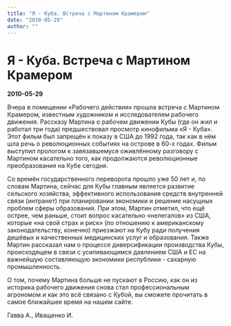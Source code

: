 ```yaml
---
title: "Я - Куба. Встреча с Мартином Крамером"
date: "2010-05-29"
author: ""
---
```


# Я - Куба. Встреча с Мартином Крамером

**2010-05-29** 

Вчера в помещении «Рабочего действия» прошла встреча с Мартином Крамером, известным художником и исследователем рабочего движения. Рассказу Мартина о рабочем движении Кубы (где он жил и работал три года) предшествовал просмотр кинофильма «Я - Куба». Этот фильм был запрещён к показу в США до 1992 года, так как в нём шла речь о революционных событиях на острове в 60-х годах. Фильм выступил прологом к завязавшемуся оживлённому разговору с Мартином касательно того, как продолжаются революционные преобразования на Кубе сегодня.

Со времён государственного переворота прошло уже 50 лет и, по словам Мартина, сейчас для Кубы главным является развитие сельского хозяйства, эффективного использования средств внутренней связи (интранет) при планировании экономики и решение насущных проблем сферы образования. При этом, Мартин отметил, что ещё острее, чем раньше, стоит вопрос касательно «нелегалов» из США, которые «на свой страх и риск» (по отношению к американскому законодательству, конечно) приезжают на Кубу ради получения дешёвых и качественных медицинских услуг и образования. Также Мартин рассказал нам о процессе диверсификации производства Кубы, происходящем в связи с усиливающимся давлением США и ЕС на важнейшую составляющую экономики республики - сахарную промышленность.

О том, почему Мартина больше не пускают в Россию, как он из историка рабочего движения снова стал профессиональным агрономом и как это всё связано с Кубой, вы сможете прочитать в самое ближайшее время на нашем сайте.

Гавва А., Иващенко И.